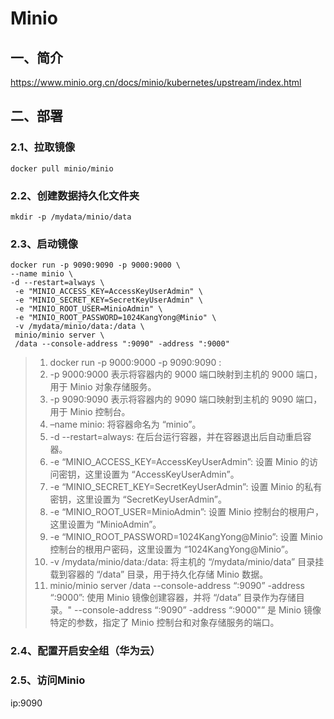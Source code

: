 # Minio

## 一、简介

https://www.minio.org.cn/docs/minio/kubernetes/upstream/index.html

## 二、部署

### 2.1、拉取镜像

```shell
docker pull minio/minio
```

### 2.2、创建数据持久化文件夹

```shell
mkdir -p /mydata/minio/data
```

### 2.3、启动镜像

```shell
docker run -p 9090:9090 -p 9000:9000 \
--name minio \
-d --restart=always \
 -e "MINIO_ACCESS_KEY=AccessKeyUserAdmin" \
 -e "MINIO_SECRET_KEY=SecretKeyUserAdmin" \
 -e "MINIO_ROOT_USER=MinioAdmin" \
 -e "MINIO_ROOT_PASSWORD=1024KangYong@Minio" \
 -v /mydata/minio/data:/data \
 minio/minio server \
 /data --console-address ":9090" -address ":9000"
```

>1. docker run -p 9000:9000 -p 9090:9090 :
>   1. -p 9000:9000 表示将容器内的 9000 端口映射到主机的 9000 端口，用于 Minio 对象存储服务。
>   2. -p 9090:9090 表示将容器内的 9090 端口映射到主机的 9090 端口，用于 Minio 控制台。
>2. –name minio: 将容器命名为 “minio”。
>3. -d --restart=always: 在后台运行容器，并在容器退出后自动重启容器。
>4. -e “MINIO_ACCESS_KEY=AccessKeyUserAdmin”: 设置 Minio 的访问密钥，这里设置为 “AccessKeyUserAdmin”。
>5. -e “MINIO_SECRET_KEY=SecretKeyUserAdmin”: 设置 Minio 的私有密钥，这里设置为 “SecretKeyUserAdmin”。
>6. -e “MINIO_ROOT_USER=MinioAdmin”: 设置 Minio 控制台的根用户，这里设置为 “MinioAdmin”。
>7. -e “MINIO_ROOT_PASSWORD=1024KangYong@Minio”: 设置 Minio 控制台的根用户密码，这里设置为 “1024KangYong@Minio”。
>8. -v /mydata/minio/data:/data: 将主机的 “/mydata/minio/data” 目录挂载到容器的 “/data” 目录，用于持久化存储 Minio 数据。
>9. minio/minio server /data --console-address “:9090” -address “:9000”: 使用 Minio 镜像创建容器，并将 “/data” 目录作为存储目录。" --console-address “:9090” -address “:9000"” 是 Minio 镜像特定的参数，指定了 Minio 控制台和对象存储服务的端口。

### 2.4、配置开启安全组（华为云）

### 2.5、访问Minio

ip:9090